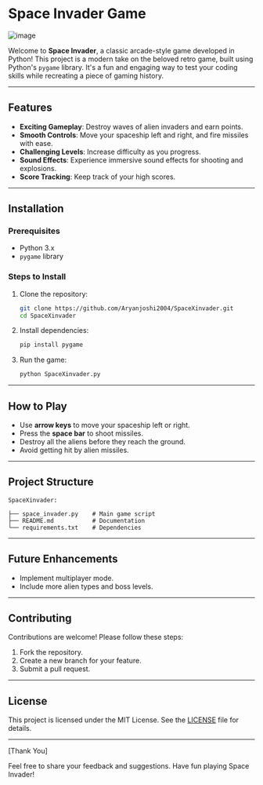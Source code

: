 # Space Invader Game

![image](https://github.com/user-attachments/assets/2c645c74-2745-4026-a4bd-56056c6a9666)



Welcome to **Space Invader**, a classic arcade-style game developed in Python! This project is a modern take on the beloved retro game, built using Python's `pygame` library. It's a fun and engaging way to test your coding skills while recreating a piece of gaming history.

---

## Features
- **Exciting Gameplay**: Destroy waves of alien invaders and earn points.
- **Smooth Controls**: Move your spaceship left and right, and fire missiles with ease.
- **Challenging Levels**: Increase difficulty as you progress.
- **Sound Effects**: Experience immersive sound effects for shooting and explosions.
- **Score Tracking**: Keep track of your high scores.



---

## Installation
### Prerequisites
- Python 3.x
- `pygame` library

### Steps to Install
1. Clone the repository:
   ```bash
   git clone https://github.com/Aryanjoshi2004/SpaceXinvader.git
   cd SpaceXinvader
   ```
2. Install dependencies:
   ```bash
   pip install pygame
   ```
3. Run the game:
   ```bash
   python SpaceXinvader.py
   ```

---

## How to Play
- Use **arrow keys** to move your spaceship left or right.
- Press the **space bar** to shoot missiles.
- Destroy all the aliens before they reach the ground.
- Avoid getting hit by alien missiles.


---

## Project Structure
```
SpaceXinvader:
               
├── space_invader.py    # Main game script
├── README.md           # Documentation
└── requirements.txt    # Dependencies
```

---

## Future Enhancements
- Implement multiplayer mode.
- Include more alien types and boss levels.

---

## Contributing
Contributions are welcome! Please follow these steps:
1. Fork the repository.
2. Create a new branch for your feature.
3. Submit a pull request.

---

## License
This project is licensed under the MIT License. See the [LICENSE](https://github.com//space-invader/blob/main/LICENSE) file for details.

---

[Thank You]

Feel free to share your feedback and suggestions. Have fun playing Space Invader!

